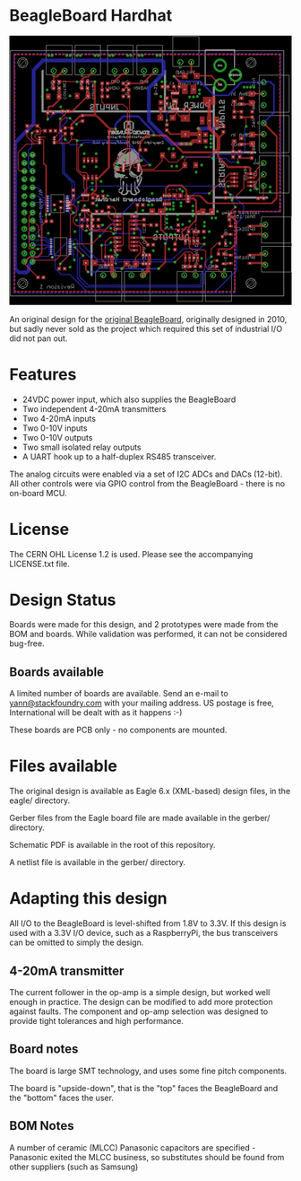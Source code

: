 BeagleBoard Hardhat
===================

![board silk](https://raw.githubusercontent.com/theatrus/beagleboard-hardhat/master/board_silk.png)

An original design for the
[original BeagleBoard](http://beagleboard.org/Products/BeagleBoard),
originally designed in 2010, but sadly never sold as the project which
required this set of industrial I/O did not pan out.

# Features

 * 24VDC power input, which also supplies the BeagleBoard
 * Two independent 4-20mA transmitters
 * Two 4-20mA inputs
 * Two 0-10V inputs
 * Two 0-10V outputs
 * Two small isolated relay outputs
 * A UART hook up to a half-duplex RS485 transceiver.

The analog circuits were enabled via a set of I2C ADCs and DACs
(12-bit). All other controls were via GPIO control from the
BeagleBoard - there is no on-board MCU.

# License

The CERN OHL License 1.2 is used. Please see the accompanying
LICENSE.txt file.

# Design Status

Boards were made for this design, and 2 prototypes were made from the
BOM and boards. While validation was performed, it can not be
considered bug-free.

## Boards available

A limited number of boards are available. Send an e-mail to
yann@stackfoundry.com with your mailing address. US postage is free,
International will be dealt with as it happens :-)

These boards are PCB only - no components are mounted.

# Files available

The original design is available as Eagle 6.x (XML-based) design
files, in the eagle/ directory.

Gerber files from the Eagle board file are made available in the
gerber/ directory.

Schematic PDF is available in the root of this repository.

A netlist file is available in the gerber/ directory.

# Adapting this design

All I/O to the BeagleBoard is level-shifted from 1.8V to 3.3V. If this
design is used with a 3.3V I/O device, such as a RaspberryPi, the bus
transceivers can be omitted to simply the design.

## 4-20mA transmitter

The current follower in the op-amp is a simple design, but worked well
enough in practice. The design can be modified to add more protection
against faults. The component and op-amp selection was designed to
provide tight tolerances and high performance.

## Board notes

The board is large SMT technology, and uses some fine pitch
components.

The board is "upside-down", that is the "top" faces the BeagleBoard
and the "bottom" faces the user.

## BOM Notes

A number of ceramic (MLCC) Panasonic capacitors are specified - Panasonic
exited the MLCC business, so substitutes should be found from other
suppliers (such as Samsung)




